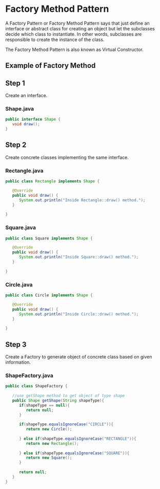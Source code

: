 # Factory Method Pattern
A Factory Pattern or Factory Method Pattern says that just define an interface or abstract class for creating an object but let the subclasses decide which class to instantiate. In other words, subclasses are responsible to create the instance of the class.

The Factory Method Pattern is also known as Virtual Constructor.

## Example of Factory Method

## Step 1
Create an interface.

### Shape.java

```java
public interface Shape {
   void draw();
}
```


## Step 2
Create concrete classes implementing the same interface.

### Rectangle.java

```java
public class Rectangle implements Shape {

   @Override
   public void draw() {
      System.out.println("Inside Rectangle::draw() method.");
   }
   
}
```

### Square.java

```java
public class Square implements Shape {

   @Override
   public void draw() {
      System.out.println("Inside Square::draw() method.");
   }
   
}
```

### Circle.java

```java
public class Circle implements Shape {

   @Override
   public void draw() {
      System.out.println("Inside Circle::draw() method.");
   }
   
}
```

## Step 3
Create a Factory to generate object of concrete class based on given information.

### ShapeFactory.java

```java
public class ShapeFactory {
	
   //use getShape method to get object of type shape 
   public Shape getShape(String shapeType){
      if(shapeType == null){
         return null;
      }	
      
      if(shapeType.equalsIgnoreCase("CIRCLE")){
         return new Circle();
         
      } else if(shapeType.equalsIgnoreCase("RECTANGLE")){
         return new Rectangle();
         
      } else if(shapeType.equalsIgnoreCase("SQUARE")){
         return new Square();
      }
      
      return null;
   }
}
```
